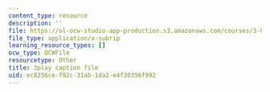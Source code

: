 ```yaml
---
content_type: resource
description: ''
file: https://ol-ocw-studio-app-production.s3.amazonaws.com/courses/3-091-introduction-to-solid-state-chemistry-fall-2018/ec8256cef92c31ab1da2e4f30356f992_omPD_LtrpGU.srt
file_type: application/x-subrip
learning_resource_types: []
ocw_type: OCWFile
resourcetype: Other
title: 3play caption file
uid: ec8256ce-f92c-31ab-1da2-e4f30356f992
---
```

